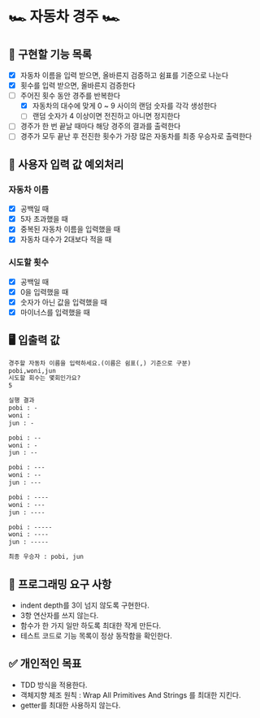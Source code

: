 # 🏎️ 자동차 경주 🏎️
## 📝 구현할 기능 목록
- [x] 자동차 이름을 입력 받으면, 올바른지 검증하고 쉼표를 기준으로 나눈다
- [x] 횟수를 입력 받으면, 올바른지 검증한다
- [ ] 주어진 횟수 동안 경주를 반복한다
  - [x] 자동차의 대수에 맞게 0 ~ 9 사이의 랜덤 숫자를 각각 생성한다
  - [ ] 랜덤 숫자가 4 이상이면 전진하고 아니면 정지한다
- [ ] 경주가 한 번 끝날 때마다 해당 경주의 결과를 출력한다
- [ ] 경주가 모두 끝난 후 전진한 횟수가 가장 많은 자동차를 최종 우승자로 출력한다

## 👾 사용자 입력 값 예외처리
### 자동차 이름
  - [x] 공백일 때
  - [x] 5자 초과했을 때
  - [x] 중복된 자동차 이름을 입력했을 때
  - [x] 자동차 대수가 2대보다 적을 때
### 시도할 횟수
  - [x] 공백일 때
  - [x] 0을 입력했을 때
  - [x] 숫자가 아닌 값을 입력했을 때
  - [x] 마이너스를 입력했을 때

## 🖥️ 입출력 값
~~~markdown
경주할 자동차 이름을 입력하세요.(이름은 쉼표(,) 기준으로 구분)
pobi,woni,jun
시도할 회수는 몇회인가요?
5

실행 결과
pobi : -
woni : 
jun : -

pobi : --
woni : -
jun : --

pobi : ---
woni : --
jun : ---

pobi : ----
woni : ---
jun : ----

pobi : -----
woni : ----
jun : -----

최종 우승자 : pobi, jun
~~~
  

## 🎯 프로그래밍 요구 사항
- indent depth를 3이 넘지 않도록 구현한다.
- 3항 연산자를 쓰지 않는다.
- 함수가 한 가지 일만 하도록 최대한 작게 만든다.
- 테스트 코드로 기능 목록이 정상 동작함을 확인한다.

## ✅ 개인적인 목표
- TDD 방식을 적용한다.
- 객체지향 체조 원칙 : Wrap All Primitives And Strings 를 최대한 지킨다.
- getter를 최대한 사용하지 않는다.